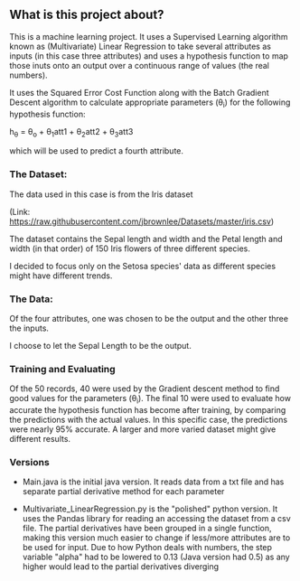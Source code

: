 ## What is this project about?

This is a machine learning project. It uses a Supervised Learning algorithm known as (Multivariate) Linear Regression to take several attributes as inputs (in this case three attributes) and uses a hypothesis function to map those inuts onto an output over a continuous range of values (the real numbers).

It uses the Squared Error Cost Function along with the Batch Gradient Descent algorithm to calculate appropriate parameters (&theta;<sub>i</sub>) for the following hypothesis function:

h<sub>&theta;</sub> = &theta;<sub>o</sub> + &theta;<sub>1</sub>att1 + &theta;<sub>2</sub>att2 + &theta;<sub>3</sub>att3

which will be used to predict a fourth attribute.

### The Dataset:

The data used in this case is from the Iris dataset 

(Link: https://raw.githubusercontent.com/jbrownlee/Datasets/master/iris.csv)

The dataset contains the Sepal length and width and the Petal length and width (in that order) of 150 Iris flowers of three different species.

I decided to focus only on the Setosa species' data as different species might have different trends.

### The Data:

Of the four attributes, one was chosen to be the output and the other three the inputs.

I choose to let the Sepal Length to be the output.

### Training and Evaluating

Of the 50 records, 40 were used by the Gradient descent method to find good values for the parameters (&theta;<sub>i</sub>). The final 10 were used to evaluate how accurate the hypothesis function has become after training, by comparing the predictions with the actual values. In this specific case, the predictions were nearly 95% accurate. A larger and more varied dataset might give different results.

### Versions

* Main.java is the initial java version. It reads data from a txt file and has separate partial derivative method for each parameter

* Multivariate_LinearRegression.py is the "polished" python version. It uses the Pandas library for reading an accessing the dataset from a csv file. The partial derivatives have been grouped in a single function, making this version much easier to change if less/more attributes are to be used for input. Due to how Python deals with numbers, the step variable "alpha" had to be lowered to 0.13 (Java version had 0.5) as any higher would lead to the partial derivatives diverging
